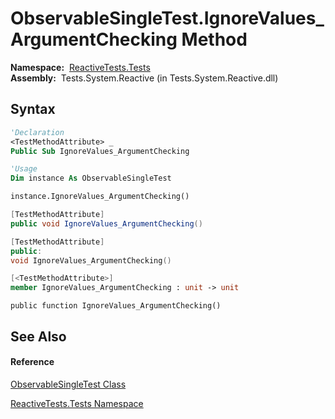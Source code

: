 # ObservableSingleTest.IgnoreValues\_ArgumentChecking Method

**Namespace:**  [ReactiveTests.Tests](ReactiveTests.Tests\ReactiveTests.Tests.md)  
**Assembly:**  Tests.System.Reactive (in Tests.System.Reactive.dll)

## Syntax

```vb
'Declaration
<TestMethodAttribute> _
Public Sub IgnoreValues_ArgumentChecking
```

```vb
'Usage
Dim instance As ObservableSingleTest

instance.IgnoreValues_ArgumentChecking()
```

```csharp
[TestMethodAttribute]
public void IgnoreValues_ArgumentChecking()
```

```c++
[TestMethodAttribute]
public:
void IgnoreValues_ArgumentChecking()
```

```fsharp
[<TestMethodAttribute>]
member IgnoreValues_ArgumentChecking : unit -> unit 
```

```jscript
public function IgnoreValues_ArgumentChecking()
```

## See Also

#### Reference

[ObservableSingleTest Class](ObservableSingleTest\ObservableSingleTest.md)

[ReactiveTests.Tests Namespace](ReactiveTests.Tests\ReactiveTests.Tests.md)




